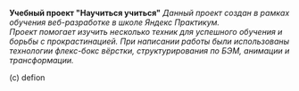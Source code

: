 **Учебный проект "Научиться учиться"**
_Данный проект создан в рамках обучения веб-разработке в школе Яндекс Практикум.  
Проект помогает изучить несколько техник для успешного обучения и борьбы с прокрастинацией.
При написании работы были использованы технологии флекс-бокс вёрстки, структурирования по БЭМ,
анимации и трансформации._

(c) defion